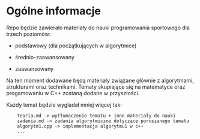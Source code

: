 # Ogólne informacje

Repo będzie zawierało materiały do nauki programowania sportowego dla trzech poziomów:
    
- podstawowy (dla początkujących w algorytmice)
    
- średnio-zaawansowany
    
- zaawansowany
    
Na ten moment dodawane będą materiały związane głównie z algorytmami, strukturami oraz technikami. Tematy skupiające się na matematyce oraz progamowaniu w C++ zostaną dodane w przyszłości.

Każdy temat będzie wygladał mniej więcej tak:
```
    teoria.md -> wytłumaczenie tematu + inne materiały do nauki
    zadania.md -> zadania algorytmiczne dotyczące poruszanego tematu
    algorytm1.cpp -> implementacja algorytmu1 w c++
    ...
```
